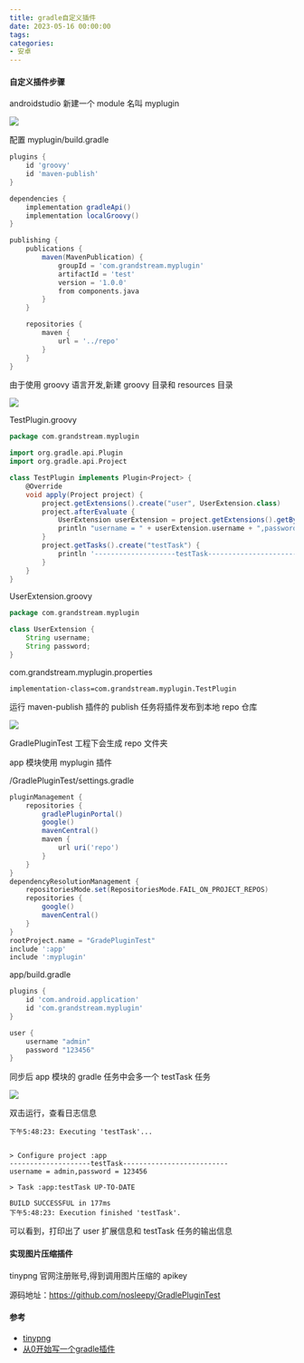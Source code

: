 ```yaml
---
title: gradle自定义插件
date: 2023-05-16 00:00:00
tags:
categories:
- 安卓
---
```


#### 自定义插件步骤

androidstudio 新建一个 module 名叫 myplugin

![](https://cdn.jsdelivr.net/gh/nosleepy/picture@master/img/create_plugin_module.png)

配置 myplugin/build.gradle

```groovy
plugins {
    id 'groovy'
    id 'maven-publish'
}

dependencies {
    implementation gradleApi()
    implementation localGroovy()
}

publishing {
    publications {
        maven(MavenPublication) {
            groupId = 'com.grandstream.myplugin'
            artifactId = 'test'
            version = '1.0.0'
            from components.java
        }
    }

    repositories {
        maven {
            url = '../repo'
        }
    }
}
```

由于使用 groovy 语言开发,新建 groovy 目录和 resources 目录

![](https://cdn.jsdelivr.net/gh/nosleepy/picture@master/img/gradle_plugin_test.png)

TestPlugin.groovy

```groovy
package com.grandstream.myplugin

import org.gradle.api.Plugin
import org.gradle.api.Project

class TestPlugin implements Plugin<Project> {
    @Override
    void apply(Project project) {
        project.getExtensions().create("user", UserExtension.class)
        project.afterEvaluate {
            UserExtension userExtension = project.getExtensions().getByType(UserExtension.class)
            println "username = " + userExtension.username + ",password = " + userExtension.password
        }
        project.getTasks().create("testTask") {
			println '--------------------testTask--------------------------'
        }
    }
}
```

UserExtension.groovy

```groovy
package com.grandstream.myplugin

class UserExtension {
    String username;
    String password;
}
```

com.grandstream.myplugin.properties

```properties
implementation-class=com.grandstream.myplugin.TestPlugin
```

运行 maven-publish 插件的 publish 任务将插件发布到本地 repo 仓库

![](https://cdn.jsdelivr.net/gh/nosleepy/picture@master/img/run_publish.png)

GradlePluginTest 工程下会生成 repo 文件夹

app 模块使用 myplugin 插件

/GradlePluginTest/settings.gradle

```groovy
pluginManagement {
    repositories {
        gradlePluginPortal()
        google()
        mavenCentral()
        maven {
            url uri('repo')
        }
    }
}
dependencyResolutionManagement {
    repositoriesMode.set(RepositoriesMode.FAIL_ON_PROJECT_REPOS)
    repositories {
        google()
        mavenCentral()
    }
}
rootProject.name = "GradePluginTest"
include ':app'
include ':myplugin'
```

app/build.gradle

```groovy
plugins {
    id 'com.android.application'
    id 'com.grandstream.myplugin'
}

user {
    username "admin"
    password "123456"
}
```

同步后 app 模块的 gradle 任务中会多一个 testTask 任务

![](https://cdn.jsdelivr.net/gh/nosleepy/picture@master/img/generate_test_task.png)

双击运行，查看日志信息

```
下午5:48:23: Executing 'testTask'...


> Configure project :app
--------------------testTask--------------------------
username = admin,password = 123456

> Task :app:testTask UP-TO-DATE

BUILD SUCCESSFUL in 177ms
下午5:48:23: Execution finished 'testTask'.
```

可以看到，打印出了 user 扩展信息和 testTask 任务的输出信息

#### 实现图片压缩插件

tinypng 官网注册账号,得到调用图片压缩的 apikey

源码地址：https://github.com/nosleepy/GradlePluginTest

#### 参考

+ [tinypng](https://tinify.cn/)
+ [从0开始写一个gradle插件](https://www.bilibili.com/video/BV1Xf4y157RT/?vd_source=d45c9618408f29c5df779b74044b7f18)